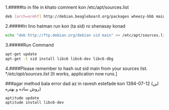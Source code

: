 
1.#####to in file  in khato comment kon /etc/apt/sources.list
```bash 
deb [arch=armhf] http://debian.beagleboard.org/packages wheezy-bbb main

```
2.#####In lino hatman run kon (ta sid) ro shenasay konad
```bash
echo "deb http://ftp.debian.org/debian sid main" >> /etc/apt/sources.list
```
3.#####Run Command
```bash
apt-get update
apt-get -t sid install libc6 libc6-dev libc6-dbg
```
4.####Please remember to hash out sid main from your sources list. **/etc/apt/sources.list* [It works, application now runs.]


###agar method bala error dad az in ravesh estefade kon 1394-07-12 (این روش ساده و بهتره)  
```bash
aptitude update
aptitude install libc6-dev
```
